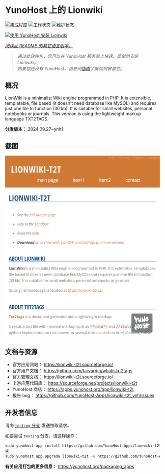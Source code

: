 <!--
注意：此 README 由 <https://github.com/YunoHost/apps/tree/master/tools/readme_generator> 自动生成
请勿手动编辑。
-->

# YunoHost 上的 Lionwiki

[![集成程度](https://apps.yunohost.org/badge/integration/lionwiki-t2t)](https://ci-apps.yunohost.org/ci/apps/lionwiki-t2t/)
![工作状态](https://apps.yunohost.org/badge/state/lionwiki-t2t)
![维护状态](https://apps.yunohost.org/badge/maintained/lionwiki-t2t)

[![使用 YunoHost 安装 Lionwiki](https://install-app.yunohost.org/install-with-yunohost.svg)](https://install-app.yunohost.org/?app=lionwiki-t2t)

*[阅读此 README 的其它语言版本。](./ALL_README.md)*

> *通过此软件包，您可以在 YunoHost 服务器上快速、简单地安装 Lionwiki。*  
> *如果您还没有 YunoHost，请参阅[指南](https://yunohost.org/install)了解如何安装它。*

## 概况

LionWiki is a minimalist Wiki engine programmed in PHP. It is extensible, templatable, file based (it doesn't need database like MySQL) and requires just one file to function (30 kb). It is suitable for small websites, personal notebooks or journals. This version is using the lightweight markup language TXT2TAGS.


**分发版本：** 2024.09.27~ynh1

## 截图

![Lionwiki 的截图](./doc/screenshots/screenshot_lionwikit2t.png)

## 文档与资源

- 官方应用网站： <https://lionwiki-t2t.sourceforge.io/>
- 官方用户文档： <https://github.com/farvardin/whatistxt2tags>
- 官方管理文档： <https://lionwiki-t2t.sourceforge.io/>
- 上游应用代码库： <https://sourceforge.net/projects/lionwiki-t2t>
- YunoHost 商店： <https://apps.yunohost.org/app/lionwiki-t2t>
- 报告 bug： <https://github.com/YunoHost-Apps/lionwiki-t2t_ynh/issues>

## 开发者信息

请向 [`testing` 分支](https://github.com/YunoHost-Apps/lionwiki-t2t_ynh/tree/testing) 发送拉取请求。

如要尝试 `testing` 分支，请这样操作：

```bash
sudo yunohost app install https://github.com/YunoHost-Apps/lionwiki-t2t_ynh/tree/testing --debug
或
sudo yunohost app upgrade lionwiki-t2t -u https://github.com/YunoHost-Apps/lionwiki-t2t_ynh/tree/testing --debug
```

**有关应用打包的更多信息：** <https://yunohost.org/packaging_apps>

